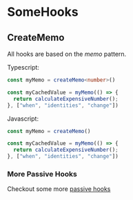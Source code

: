 # SomeHooks

## CreateMemo

All hooks are based on the *memo* pattern.

Typescript:

```ts
const myMemo = createMemo<number>()

const myCachedValue = myMemo(() => {
  return calculateExpensiveNumber();
}, ["when", "identities", "change"])
```

Javascript:

```js
const myMemo = createMemo()

const myCachedValue = myMemo(() => {
  return calculateExpensiveNumber();
}, ["when", "identities", "change"])
```

### More Passive Hooks

Checkout some more
[passive hooks](https://github.com/taylor-vann/somehooks#passive-hooks)
